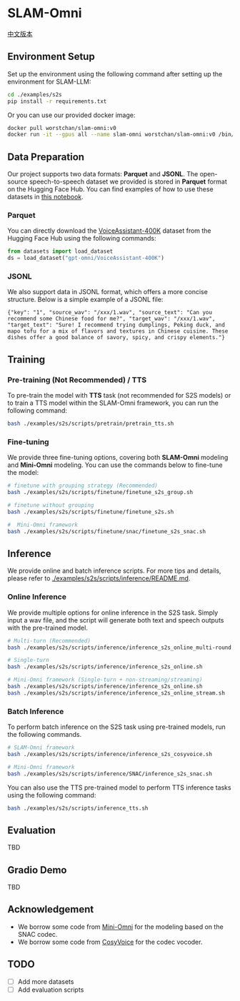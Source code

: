 # SLAM-Omni

[中文版本](README_zh-cn.md)

## Environment Setup
Set up the environment using the following command after setting up the environment for SLAM-LLM:
```bash
cd ./examples/s2s
pip install -r requirements.txt
```

Or you can use our provided docker image:
```bash
docker pull worstchan/slam-omni:v0
docker run -it --gpus all --name slam-omni worstchan/slam-omni:v0 /bin/bash
```

## Data Preparation

Our project supports two data formats: **Parquet** and **JSONL**. The open-source speech-to-speech dataset we provided is stored in **Parquet** format on the Hugging Face Hub.  You can find examples of how to use these datasets in [this notebook](./demo/demo_data/demo.ipynb).

### Parquet
You can directly download the [VoiceAssistant-400K](https://huggingface.co/datasets/gpt-omni/VoiceAssistant-400K) dataset from the Hugging Face Hub using the following commands:
```python
from datasets import load_dataset
ds = load_dataset("gpt-omni/VoiceAssistant-400K")
```

### JSONL
We also support data in JSONL format, which offers a more concise structure. Below is a simple example of a JSONL file:  
```jsonl
{"key": "1", "source_wav": "/xxx/1.wav", "source_text": "Can you recommend some Chinese food for me?", "target_wav": "/xxx/1.wav", "target_text": "Sure! I recommend trying dumplings, Peking duck, and mapo tofu for a mix of flavors and textures in Chinese cuisine. These dishes offer a good balance of savory, spicy, and crispy elements."}
```

## Training

### Pre-training (Not Recommended) / TTS
To pre-train the model with **TTS** task (not recommended for S2S models) or to train a TTS model within the SLAM-Omni framework, you can run the following command:
```bash
bash ./examples/s2s/scripts/pretrain/pretrain_tts.sh
```

### Fine-tuning
We provide three fine-tuning options, covering both **SLAM-Omni** modeling and **Mini-Omni** modeling. You can use the commands below to fine-tune the model:
```bash
# finetune with grouping strategy (Recommended)
bash ./examples/s2s/scripts/finetune/finetune_s2s_group.sh

# finetune without grouping
bash ./examples/s2s/scripts/finetune/finetune_s2s.sh

#  Mini-Omni framework
bash ./examples/s2s/scripts/finetune/snac/finetune_s2s_snac.sh
```

## Inference
We provide online and batch inference scripts. For more tips and details, please refer to [./examples/s2s/scripts/inference/README.md](./scripts/inference/README.md).


### Online Inference
We provide multiple options for online inference in the S2S task. Simply input a wav file, and the script will generate both text and speech outputs with the pre-trained model.

```bash
# Multi-turn (Recommended)
bash ./examples/s2s/scripts/inference/inference_s2s_online_multi-round.sh

# Single-turn
bash ./examples/s2s/scripts/inference/inference_s2s_online.sh

# Mini-Omni framework (Single-turn + non-streaming/streaming)
bash ./examples/s2s/scripts/inference/inference_s2s_online.sh
bash ./examples/s2s/scripts/inference/inference_s2s_online_stream.sh
```


### Batch Inference

To perform batch inference on the S2S task using pre-trained models, run the following commands.

```bash
# SLAM-Omni framework
bash ./examples/s2s/scripts/inference/inference_s2s_cosyvoice.sh

# Mini-Omni framework
bash ./examples/s2s/scripts/inference/SNAC/inference_s2s_snac.sh
```


You can also use the TTS pre-trained model to perform TTS inference tasks using the following command:
```bash
bash ./examples/s2s/scripts/inference_tts.sh
```




## Evaluation
TBD

## Gradio Demo
TBD

## Acknowledgement
- We borrow some code from [Mini-Omni](https://github.com/gpt-omni/mini-omni) for the modeling based on the SNAC codec.
- We borrow some code from [CosyVoice](https://github.com/FunAudioLLM/CosyVoice) for the codec vocoder.

## TODO
- [ ] Add more datasets
- [ ] Add evaluation scripts